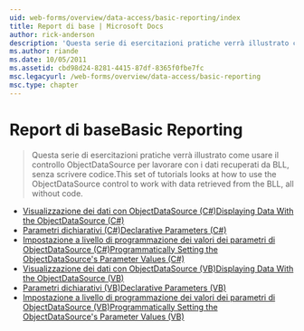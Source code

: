 ```yaml
---
uid: web-forms/overview/data-access/basic-reporting/index
title: Report di base | Microsoft Docs
author: rick-anderson
description: 'Questa serie di esercitazioni pratiche verrà illustrato come usare il controllo ObjectDataSource per lavorare con i dati recuperati da BLL, senza scrivere codice.'
ms.author: riande
ms.date: 10/05/2011
ms.assetid: cbd98d24-8281-4415-87df-8365f0fbe7fc
msc.legacyurl: /web-forms/overview/data-access/basic-reporting
msc.type: chapter
---
```

<a name="basic-reporting"></a><span data-ttu-id="91f2a-103">Report di base</span><span class="sxs-lookup"><span data-stu-id="91f2a-103">Basic Reporting</span></span>
====================
> <span data-ttu-id="91f2a-104">Questa serie di esercitazioni pratiche verrà illustrato come usare il controllo ObjectDataSource per lavorare con i dati recuperati da BLL, senza scrivere codice.</span><span class="sxs-lookup"><span data-stu-id="91f2a-104">This set of tutorials looks at how to use the ObjectDataSource control to work with data retrieved from the BLL, all without code.</span></span>


- [<span data-ttu-id="91f2a-105">Visualizzazione dei dati con ObjectDataSource (C#)</span><span class="sxs-lookup"><span data-stu-id="91f2a-105">Displaying Data With the ObjectDataSource (C#)</span></span>](displaying-data-with-the-objectdatasource-cs.md)
- [<span data-ttu-id="91f2a-106">Parametri dichiarativi (C#)</span><span class="sxs-lookup"><span data-stu-id="91f2a-106">Declarative Parameters (C#)</span></span>](declarative-parameters-cs.md)
- [<span data-ttu-id="91f2a-107">Impostazione a livello di programmazione dei valori dei parametri di ObjectDataSource (C#)</span><span class="sxs-lookup"><span data-stu-id="91f2a-107">Programmatically Setting the ObjectDataSource's Parameter Values (C#)</span></span>](programmatically-setting-the-objectdatasource-s-parameter-values-cs.md)
- [<span data-ttu-id="91f2a-108">Visualizzazione dei dati con ObjectDataSource (VB)</span><span class="sxs-lookup"><span data-stu-id="91f2a-108">Displaying Data With the ObjectDataSource (VB)</span></span>](displaying-data-with-the-objectdatasource-vb.md)
- [<span data-ttu-id="91f2a-109">Parametri dichiarativi (VB)</span><span class="sxs-lookup"><span data-stu-id="91f2a-109">Declarative Parameters (VB)</span></span>](declarative-parameters-vb.md)
- [<span data-ttu-id="91f2a-110">Impostazione a livello di programmazione dei valori dei parametri di ObjectDataSource (VB)</span><span class="sxs-lookup"><span data-stu-id="91f2a-110">Programmatically Setting the ObjectDataSource's Parameter Values (VB)</span></span>](programmatically-setting-the-objectdatasource-s-parameter-values-vb.md)
